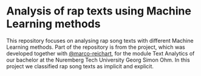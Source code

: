 # Analysis of rap texts using Machine Learning methods
This repository focuses on analysing rap song texts with different Machine Learning methods. Part of the repository is from the project, which was developed together with [@marco-reichart]( https://github.com/marco-reichart ), for the module Text Analytics of our bachelor at the Nuremberg Tech University Georg Simon Ohm. In this project we classified rap song texts as implicit and explicit.
